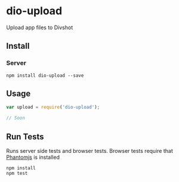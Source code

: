 # dio-upload

Upload app files to Divshot

## Install

### Server

```
npm install dio-upload --save
```

## Usage

```js
var upload = require('dio-upload');

// Soon
```

## Run Tests

Runs server side tests and browser tests. Browser tests require that [Phantomjs](http://phantomjs.org) is installed

```
npm install
npm test
```